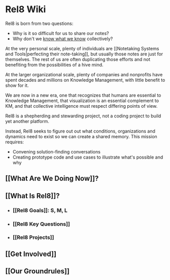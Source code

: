 # Rel8 Wiki
Rel8 is born from two questions:

- Why is it so difficult for us to share our notes?
- Why don't we [know what we know](https://www.amazon.com/Only-Knew-What-Know-Knowledge-ebook/dp/B005PSJ2J2/jerrymichalskisr) collectively? 

At the very personal scale, plenty of individuals are [[Notetaking Systems and Tools|perfecting their note-taking]], but usually those notes are just for themselves. The rest of us are often duplicating those efforts and not benefiting from the possibilities of a hive mind. 

At the larger organizational scale, plenty of companies and nonprofits have spent decades and millions on Knowledge Management, with little benefit to show for it. 

We are now in a new era, one that recognizes that humans are essential to Knowledge Management, that visualization is an essential complement to KM, and that collective intelligence must respect differing points of view. 

Rel8 is a shepherding and stewarding project, not a coding project to build yet another platform. 

Instead, Rel8 seeks to figure out out what conditions, organizations and dynamics need to exist so we can create a shared memory. This mission requires:

- Convening solution-finding conversations
- Creating prototype code and use cases to illustrate what's possible and why

## [[What Are We Doing Now]]?
## [[What Is Rel8]]?
- ### [[Rel8 Goals]]: S, M, L
- ### [[Rel8 Key Questions]] 
- ### [[Rel8 Projects]]
## [[Get Involved]]

## [[Our Groundrules]]
